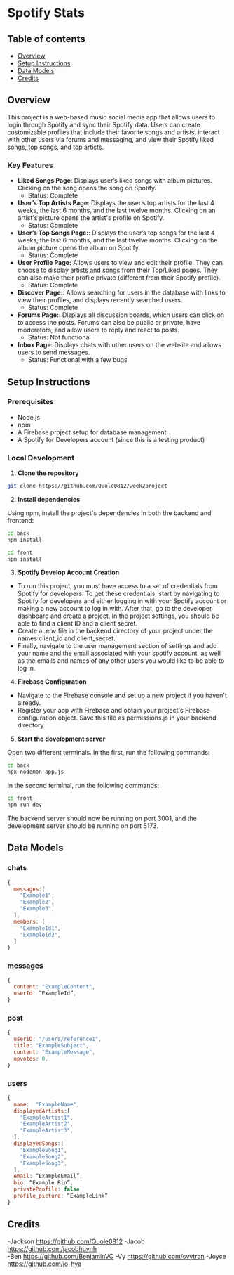 # Spotify Stats

## Table of contents 
- [Overview](#overview)
- [Setup Instructions](#setup-instructions)
- [Data Models](#data-models)
- [Credits](#credits)


## Overview
This project is a web-based music social media app that allows users to login through Spotify and sync their Spotify data. Users can create customizable profiles that include their favorite songs and artists, interact with other users via forums and messaging, and view their Spotify liked songs, top songs, and top artists.

### Key Features

- **Liked Songs Page**: Displays user’s liked songs with album pictures. Clicking on the song opens the song on Spotify.
	- Status: Complete
- **User’s Top Artists Page**: Displays the user’s top artists for the last 4 weeks, the last 6 months, and the last twelve months. Clicking on an artist's picture opens the artist's profile on Spotify.
	- Status: Complete
- **User’s Top Songs Page:**: Displays the user’s top songs for the last 4 weeks, the last 6 months, and the last twelve months. Clicking on the album picture opens the album on Spotify. 
    - Status: Complete
- **User Profile Page:** Allows users to view and edit their profile. They can choose to display artists and songs from their Top/Liked pages. They can also make their profile private (different from their Spotify profile). 
    - Status: Complete
- **Discover Page:**: Allows searching for users in the database with links to view their profiles, and displays recently searched users.
    - Status: Complete
- **Forums Page:**: Displays all discussion boards, which users can click on to access the posts. Forums can also be public or private, have moderators, and allow users to reply and react to posts.
    - Status: Not functional
- **Inbox Page**: Displays chats with other users on the website and allows users to send messages.
	- Status: Functional with a few bugs 


## Setup Instructions
### Prerequisites
- Node.js
- npm
- A Firebase project setup for database management
- A Spotify for Developers account (since this is a testing product)

### Local Development

1. **Clone the repository**

```bash
git clone https://github.com/Quole0812/week2project
```
2. **Install dependencies**

Using npm, install the project's dependencies in both the backend and frontend:
```bash
cd back
npm install
```
```bash
cd front
npm install
```

3. **Spotify Develop Account Creation**

- To run this project, you must have access to a set of credentials from Spotify for developers. To get these credentials, start by navigating to Spotify for developers and either logging in with your Spotify account or making a new account to log in with. After that, go to the developer dashboard and create a project. In the project settings, you should be able to find a client ID and a client secret. 
- Create a .env file in the backend directory of your project under the names  client_id
and client_secret. 
- Finally, navigate to the user management section of settings and add your name and the email associated with your spotify account, as well as the emails and names of any other users you would like to be able to log in.  
4. **Firebase Configuration**
- Navigate to the Firebase console and set up a new project if you haven't already.
- Register your app with Firebase and obtain your project's Firebase configuration object. Save this file as permissions.js in your backend directory. 
5. **Start the development server**

Open two different terminals. In the first, run the following commands:
```bash
cd back
npx nodemon app.js
```

In the second terminal, run the following commands:
```bash
cd front
npm run dev
```
The backend server should now be running on port 3001, and the development server should be running on port 5173.


## Data Models
### chats
```javascript
{
  messages:[
    "Example1",
    "Example2",
    "Example3",
  ],
  members: [
    "ExampleId1",
    "ExampleId2",
  ]
}
```
### messages
```javascript
{
  content: "ExampleContent",
  userId: “ExampleId”,
}
```
### post
```javascript
{
  useriD: "/users/reference1",
  title: "ExampleSubject",
  content: "ExampleMessage",
  upvotes: 0,
}
```

### users
```javascript
{
  name:  "ExampleName",
  displayedArtists:[
    "ExampleArtist1",
    "ExampleArtist2",
    "ExampleArtist3",
  ],
  displayedSongs:[
    "ExampleSong1",
    "ExampleSong2",
    "ExampleSong3",
  ],
  email: “ExampleEmail”,
  bio: “Example Bio”,
  privateProfile: false
  profile_picture: “ExampleLink”
}
```


## Credits 
-Jackson  https://github.com/Quole0812 
-Jacob https://github.com/jacobhuynh  
-Ben https://github.com/BenjaminVC 
-Vy https://github.com/svytran 
-Joyce https://github.com/jo-hya 


